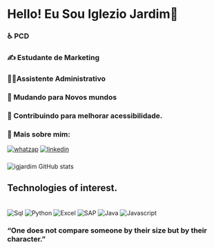 # Hello! Eu Sou Iglezio Jardim👋
### ♿ PCD
### ✍️ Estudante de Marketing
### 🧑‍💼Assistente Administrativo
### 🚀 Mudando para Novos mundos
### 🌱 Contribuindo para melhorar  acessibilidade.
### 🔗 Mais sobre mim:<br/>
[![whatzap](https://img.shields.io/badge/WhatsApp-25D366?style=for-the-badge&logo=whatsapp&logoColor=white)](https://wa.me//5511970198290)
[![linkedin](https://img.shields.io/badge/LinkedIn-0077B5?style=for-the-badge&logo=linkedin&logoColor=white)](https://www.linkedin.com/in/iglezio-jardim/)

###
![igjardim GitHub stats](https://github-readme-stats.vercel.app/api?username=igjardim&show_icons=true&theme=highcontrast)

## Technologies of interest.
<div style="display: inline_block"><br/>
   <img align="center" alt="Sql" src="https://img.shields.io/badge/Microsoft_SQL_Server-CC2927?style=for-the-badge&logo=microsoft-sql-server&logoColor=white" />
   <img align="center" alt="Python" src="https://img.shields.io/badge/Python-14354C?style=for-the-badge&logo=python&logoColor=white" />
   <img align="center" alt="Excel" src="https://img.shields.io/badge/Microsoft_Excel-217346?style=for-the-badge&logo=microsoft-excel&logoColor=white"/>
   <img align="center" alt="SAP" src="https://img.shields.io/badge/SAP-0FAAFF?style=for-the-badge&logo=sap&logoColor=white"/>
   <img align="center" alt="Java" src="https://img.shields.io/badge/Java-ED8B00?style=for-the-badge&logo=openjdk&logoColor=white" />
   <img align="center" alt="Javascript" src="https://img.shields.io/badge/JavaScript-323330?style=for-the-badge&logo=javascript&logoColor=F7DF1E" /> 

   ### “One does not compare someone by their size but by their character.”
   
</div>



